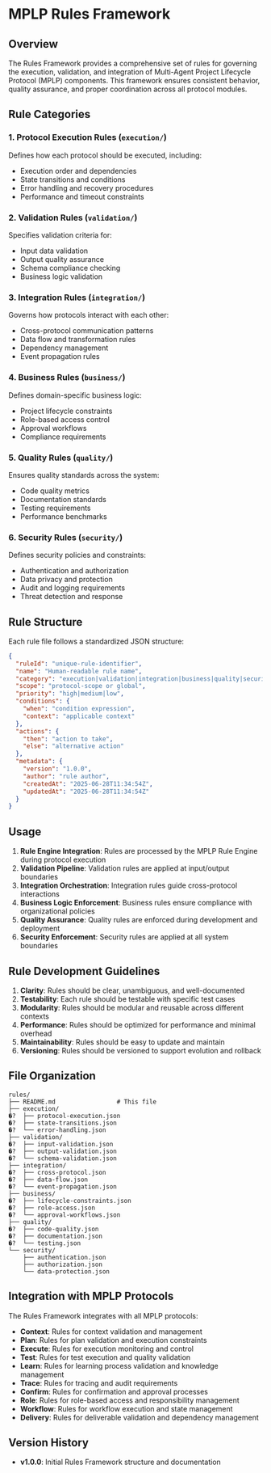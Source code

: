 # MPLP Rules Framework

## Overview

The Rules Framework provides a comprehensive set of rules for governing the execution, validation, and integration of Multi-Agent Project Lifecycle Protocol (MPLP) components. This framework ensures consistent behavior, quality assurance, and proper coordination across all protocol modules.

## Rule Categories

### 1. Protocol Execution Rules (`execution/`)
Defines how each protocol should be executed, including:
- Execution order and dependencies
- State transitions and conditions
- Error handling and recovery procedures
- Performance and timeout constraints

### 2. Validation Rules (`validation/`)
Specifies validation criteria for:
- Input data validation
- Output quality assurance
- Schema compliance checking
- Business logic validation

### 3. Integration Rules (`integration/`)
Governs how protocols interact with each other:
- Cross-protocol communication patterns
- Data flow and transformation rules
- Dependency management
- Event propagation rules

### 4. Business Rules (`business/`)
Defines domain-specific business logic:
- Project lifecycle constraints
- Role-based access control
- Approval workflows
- Compliance requirements

### 5. Quality Rules (`quality/`)
Ensures quality standards across the system:
- Code quality metrics
- Documentation standards
- Testing requirements
- Performance benchmarks

### 6. Security Rules (`security/`)
Defines security policies and constraints:
- Authentication and authorization
- Data privacy and protection
- Audit and logging requirements
- Threat detection and response

## Rule Structure

Each rule file follows a standardized JSON structure:

```json
{
  "ruleId": "unique-rule-identifier",
  "name": "Human-readable rule name",
  "category": "execution|validation|integration|business|quality|security",
  "scope": "protocol-scope or global",
  "priority": "high|medium|low",
  "conditions": {
    "when": "condition expression",
    "context": "applicable context"
  },
  "actions": {
    "then": "action to take",
    "else": "alternative action"
  },
  "metadata": {
    "version": "1.0.0",
    "author": "rule author",
    "createdAt": "2025-06-28T11:34:54Z",
    "updatedAt": "2025-06-28T11:34:54Z"
  }
}
```

## Usage

1. **Rule Engine Integration**: Rules are processed by the MPLP Rule Engine during protocol execution
2. **Validation Pipeline**: Validation rules are applied at input/output boundaries
3. **Integration Orchestration**: Integration rules guide cross-protocol interactions
4. **Business Logic Enforcement**: Business rules ensure compliance with organizational policies
5. **Quality Assurance**: Quality rules are enforced during development and deployment
6. **Security Enforcement**: Security rules are applied at all system boundaries

## Rule Development Guidelines

1. **Clarity**: Rules should be clear, unambiguous, and well-documented
2. **Testability**: Each rule should be testable with specific test cases
3. **Modularity**: Rules should be modular and reusable across different contexts
4. **Performance**: Rules should be optimized for performance and minimal overhead
5. **Maintainability**: Rules should be easy to update and maintain
6. **Versioning**: Rules should be versioned to support evolution and rollback

## File Organization

```
rules/
├── README.md                 # This file
├── execution/
�?  ├── protocol-execution.json
�?  ├── state-transitions.json
�?  └── error-handling.json
├── validation/
�?  ├── input-validation.json
�?  ├── output-validation.json
�?  └── schema-validation.json
├── integration/
�?  ├── cross-protocol.json
�?  ├── data-flow.json
�?  └── event-propagation.json
├── business/
�?  ├── lifecycle-constraints.json
�?  ├── role-access.json
�?  └── approval-workflows.json
├── quality/
�?  ├── code-quality.json
�?  ├── documentation.json
�?  └── testing.json
└── security/
    ├── authentication.json
    ├── authorization.json
    └── data-protection.json
```

## Integration with MPLP Protocols

The Rules Framework integrates with all MPLP protocols:

- **Context**: Rules for context validation and management
- **Plan**: Rules for plan validation and execution constraints
- **Execute**: Rules for execution monitoring and control
- **Test**: Rules for test execution and quality validation
- **Learn**: Rules for learning process validation and knowledge management
- **Trace**: Rules for tracing and audit requirements
- **Confirm**: Rules for confirmation and approval processes
- **Role**: Rules for role-based access and responsibility management
- **Workflow**: Rules for workflow execution and state management
- **Delivery**: Rules for deliverable validation and dependency management

## Version History

- **v1.0.0**: Initial Rules Framework structure and documentation